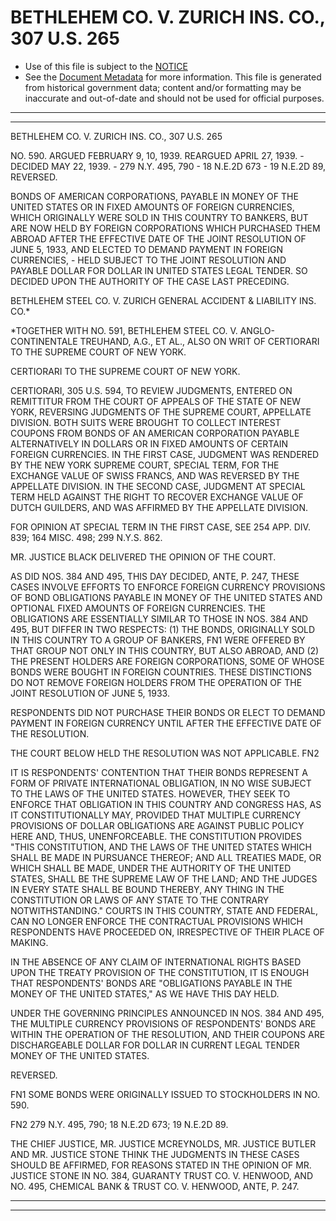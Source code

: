---
---

# BETHLEHEM CO. V. ZURICH INS. CO., 307 U.S. 265

* Use of this file is subject to the [NOTICE](https://github.com/publicdocs/notice/blob/master/NOTICE)
* See the [Document Metadata](../../../) for more information.
  This file is generated from historical government data; content and/or formatting may be inaccurate and out-of-date and should not be used for official purposes.

----------
----------

BETHLEHEM CO. V. ZURICH INS. CO., 307 U.S. 265

NO. 590.  ARGUED FEBRUARY 9, 10, 1939.  REARGUED APRIL 27, 1939.  - DECIDED MAY 22, 1939.  - 279 N.Y. 495, 790 - 18 N.E.2D 673 - 19 N.E.2D 89, REVERSED.

BONDS OF AMERICAN CORPORATIONS, PAYABLE IN MONEY OF THE UNITED STATES OR IN FIXED AMOUNTS OF FOREIGN CURRENCIES, WHICH ORIGINALLY WERE SOLD IN THIS COUNTRY TO BANKERS, BUT ARE NOW HELD BY FOREIGN CORPORATIONS WHICH PURCHASED THEM ABROAD AFTER THE EFFECTIVE DATE OF THE JOINT RESOLUTION OF JUNE 5, 1933, AND ELECTED TO DEMAND PAYMENT IN FOREIGN CURRENCIES,  - HELD SUBJECT TO THE JOINT RESOLUTION AND PAYABLE DOLLAR FOR DOLLAR IN UNITED STATES LEGAL TENDER.  SO DECIDED UPON THE AUTHORITY OF THE CASE LAST PRECEDING.

BETHLEHEM STEEL CO. V. ZURICH GENERAL ACCIDENT & LIABILITY INS. CO.\*

\*TOGETHER WITH NO. 591, BETHLEHEM STEEL CO. V. ANGLO-CONTINENTALE TREUHAND, A.G., ET AL., ALSO ON WRIT OF CERTIORARI TO THE SUPREME COURT OF NEW YORK.

CERTIORARI TO THE SUPREME COURT OF NEW YORK.

CERTIORARI, 305 U.S. 594, TO REVIEW JUDGMENTS, ENTERED ON REMITTITUR FROM THE COURT OF APPEALS OF THE STATE OF NEW YORK, REVERSING JUDGMENTS OF THE SUPREME COURT, APPELLATE DIVISION.  BOTH SUITS WERE BROUGHT TO COLLECT INTEREST COUPONS FROM BONDS OF AN AMERICAN CORPORATION PAYABLE ALTERNATIVELY IN DOLLARS OR IN FIXED AMOUNTS OF CERTAIN FOREIGN CURRENCIES.  IN THE FIRST CASE, JUDGMENT WAS RENDERED BY THE NEW YORK SUPREME COURT, SPECIAL TERM, FOR THE EXCHANGE VALUE OF SWISS FRANCS, AND WAS REVERSED BY THE APPELLATE DIVISION.  IN THE SECOND CASE, JUDGMENT AT SPECIAL TERM HELD AGAINST THE RIGHT TO RECOVER EXCHANGE VALUE OF DUTCH GUILDERS, AND WAS AFFIRMED BY THE APPELLATE DIVISION.

FOR OPINION AT SPECIAL TERM IN THE FIRST CASE, SEE 254 APP. DIV. 839; 164 MISC. 498; 299 N.Y.S. 862.

MR. JUSTICE BLACK DELIVERED THE OPINION OF THE COURT.

AS DID NOS. 384 AND 495, THIS DAY DECIDED, ANTE, P. 247, THESE CASES INVOLVE EFFORTS TO ENFORCE FOREIGN CURRENCY PROVISIONS OF BOND OBLIGATIONS PAYABLE IN MONEY OF THE UNITED STATES AND OPTIONAL FIXED AMOUNTS OF FOREIGN CURRENCIES.  THE OBLIGATIONS ARE ESSENTIALLY SIMILAR TO THOSE IN NOS. 384 AND 495, BUT DIFFER IN TWO RESPECTS:  (1) THE BONDS, ORIGINALLY SOLD IN THIS COUNTRY TO A GROUP OF BANKERS,  FN1 WERE OFFERED BY THAT GROUP NOT ONLY IN THIS COUNTRY, BUT ALSO ABROAD, AND (2) THE PRESENT HOLDERS ARE FOREIGN CORPORATIONS, SOME OF WHOSE BONDS WERE BOUGHT IN FOREIGN COUNTRIES.  THESE DISTINCTIONS DO NOT REMOVE FOREIGN HOLDERS FROM THE OPERATION OF THE JOINT RESOLUTION OF JUNE 5, 1933.

RESPONDENTS DID NOT PURCHASE THEIR BONDS OR ELECT TO DEMAND PAYMENT IN FOREIGN CURRENCY UNTIL AFTER THE EFFECTIVE DATE OF THE RESOLUTION.

THE COURT BELOW HELD THE RESOLUTION WAS NOT APPLICABLE.  FN2

IT IS RESPONDENTS' CONTENTION THAT THEIR BONDS REPRESENT A FORM OF PRIVATE INTERNATIONAL OBLIGATION, IN NO WISE SUBJECT TO THE LAWS OF THE UNITED STATES.  HOWEVER, THEY SEEK TO ENFORCE THAT OBLIGATION IN THIS COUNTRY AND CONGRESS HAS, AS IT CONSTITUTIONALLY MAY, PROVIDED THAT MULTIPLE CURRENCY PROVISIONS OF DOLLAR OBLIGATIONS ARE AGAINST PUBLIC POLICY HERE AND, THUS, UNENFORCEABLE.  THE CONSTITUTION PROVIDES "THIS CONSTITUTION, AND THE LAWS OF THE UNITED STATES WHICH SHALL BE MADE IN PURSUANCE THEREOF; AND ALL TREATIES MADE, OR WHICH SHALL BE MADE, UNDER THE AUTHORITY OF THE UNITED STATES, SHALL BE THE SUPREME LAW OF THE LAND; AND THE JUDGES IN EVERY STATE SHALL BE BOUND THEREBY, ANY THING IN THE CONSTITUTION OR LAWS OF ANY STATE TO THE CONTRARY NOTWITHSTANDING."  COURTS IN THIS COUNTRY, STATE AND FEDERAL, CAN NO LONGER ENFORCE THE CONTRACTUAL PROVISIONS WHICH RESPONDENTS HAVE PROCEEDED ON, IRRESPECTIVE OF THEIR PLACE OF MAKING.

IN THE ABSENCE OF ANY CLAIM OF INTERNATIONAL RIGHTS BASED UPON THE TREATY PROVISION OF THE CONSTITUTION, IT IS ENOUGH THAT RESPONDENTS' BONDS ARE "OBLIGATIONS PAYABLE IN THE MONEY OF THE UNITED STATES," AS WE HAVE THIS DAY HELD.

UNDER THE GOVERNING PRINCIPLES ANNOUNCED IN NOS. 384 AND 495, THE MULTIPLE CURRENCY PROVISIONS OF RESPONDENTS' BONDS ARE WITHIN THE OPERATION OF THE RESOLUTION, AND THEIR COUPONS ARE DISCHARGEABLE DOLLAR FOR DOLLAR IN CURRENT LEGAL TENDER MONEY OF THE UNITED STATES.

REVERSED.

FN1  SOME BONDS WERE ORIGINALLY ISSUED TO STOCKHOLDERS IN NO. 590.

FN2  279 N.Y. 495, 790; 18 N.E.2D 673; 19 N.E.2D 89.

THE CHIEF JUSTICE, MR. JUSTICE MCREYNOLDS, MR. JUSTICE BUTLER AND MR. JUSTICE STONE THINK THE JUDGMENTS IN THESE CASES SHOULD BE AFFIRMED, FOR REASONS STATED IN THE OPINION OF MR. JUSTICE STONE IN NO. 384, GUARANTY TRUST CO. V. HENWOOD, AND NO. 495, CHEMICAL BANK & TRUST CO. V. HENWOOD, ANTE, P. 247.


----------
----------

